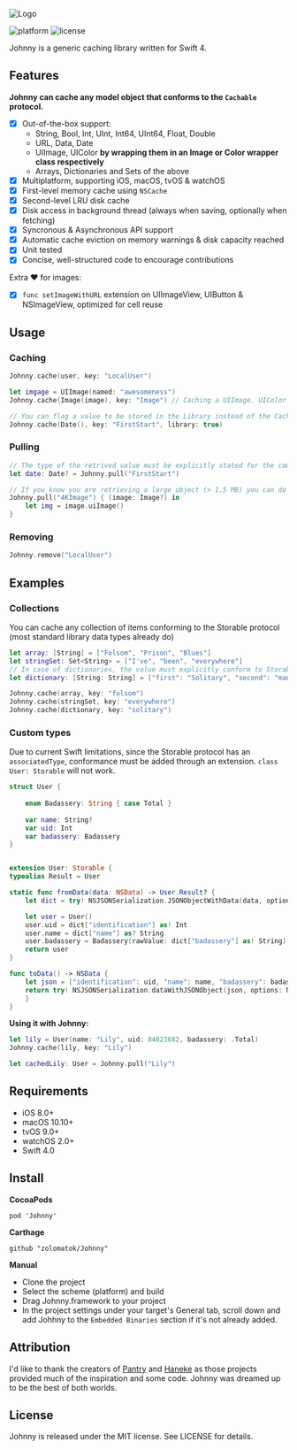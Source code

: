 ![Logo](/Johnny/johnny-logo.png?raw=true)

![platform](https://cdn.rawgit.com/zolomatok/Johnny/master/platform.svg)
![license](https://cdn.rawgit.com/zolomatok/Johnny/master/license.svg)

Johnny is a generic caching library written for Swift 4.

## Features
**Johnny can cache any model object that conforms to the `Cachable` protocol.**

- [x] Out-of-the-box support:
  - String, Bool, Int, UInt, Int64, UInt64, Float, Double
  - URL, Data, Date
  - UIImage, UIColor **by wrapping them in an Image or Color wrapper class respectively**
  - Arrays, Dictionaries and Sets of the above
- [x] Multiplatform, supporting iOS, macOS, tvOS & watchOS
- [x] First-level memory cache using `NSCache`
- [x] Second-level LRU disk cache
- [x] Disk access in background thread (always when saving, optionally when fetching)
- [x] Syncronous & Asynchronous API support
- [x] Automatic cache eviction on memory warnings & disk capacity reached
- [x] Unit tested
- [x] Concise, well-structured code to encourage contributions

Extra ❤️ for images:
- [x] `func setImageWithURL` extension on UIImageView, UIButton & NSImageView, optimized for cell reuse

## Usage

### Caching ###
```swift
Johnny.cache(user, key: "LocalUser")

let imgage = UIImage(named: "awesomeness")
Johnny.cache(Image(image), key: "Image") // Caching a UIImage. UIColor objects must be wrapped in the Color wrapper class the same way.

// You can flag a value to be stored in the Library instead of the Caches folder if you don't want it to be automatically purged:
Johnny.cache(Date(), key: "FirstStart", library: true)
```

### Pulling ###

```swift
// The type of the retrived value must be explicitly stated for the compiler.
let date: Date? = Johnny.pull("FirstStart")

// If you know you are retrieving a large object (> 1.5 MB) you can do it asynchronously
Johnny.pull("4KImage") { (image: Image?) in
    let img = image.uiImage()
}
```

### Removing ###
```swift
Johnny.remove("LocalUser")
```


## Examples

### Collections ###

You can cache any collection of items conforming to the Storable protocol (most standard library data types already do)

```swift
let array: [String] = ["Folsom", "Prison", "Blues"]
let stringSet: Set<String> = ["I've", "been", "everywhere"]
// In case of dictionaries, the value must explicitly conform to Storable (so [String: AnyObject] does not work, while [String: Double] does)
let dictionary: [String: String] = ["first": "Solitary", "second": "man"]

Johnny.cache(array, key: "folsom")
Johnny.cache(stringSet, key: "everywhere")
Johnny.cache(dictionary, key: "solitary")
```

### Custom types ###

Due to current Swift limitations, since the Storable protocol has an `associatedType`, conformance must be added through an extension.
`class User: Storable` will not work.


```swift
struct User {
    
    enum Badassery: String { case Total }
    
    var name: String?
    var uid: Int
    var badassery: Badassery
}


extension User: Storable {
typealias Result = User

static func fromData(data: NSData) -> User.Result? {
    let dict = try! NSJSONSerialization.JSONObjectWithData(data, options: NSJSONReadingOptions()) as! [NSObject: AnyObject]

    let user = User()
    user.uid = dict["identification"] as! Int
    user.name = dict["name"] as? String
    user.badassery = Badassery(rawValue: dict["badassery"] as! String)!
    return user
}

func toData() -> NSData {
    let json = ["identification": uid, "name": name, "badassery": badassery.rawValue]
    return try! NSJSONSerialization.dataWithJSONObject(json, options: NSJSONWritingOptions())
    }
}
```

**Using it with Johnny:**


```swift
let lily = User(name: "Lily", uid: 84823682, badassery: .Total)
Johnny.cache(lily, key: "Lily")

let cachedLily: User = Johnny.pull("Lily")
```

## Requirements
- iOS 8.0+
- macOS 10.10+
- tvOS 9.0+
- watchOS 2.0+
- Swift 4.0

## Install

**CocoaPods**

```
pod 'Johnny'
```

**Carthage**

```
github "zolomatok/Johnny"
```

**Manual**
- Clone the project
- Select the scheme (platform) and build
- Drag Johnny.framework to your project
- In the project settings under your target's General tab, scroll down and add Johhny to the ```Embedded Binaries``` section if it's not already added.


## Attribution
I'd like to thank the creators of [Pantry](https://github.com/nickoneill/Pantry) and [Haneke](https://github.com/Haneke/HanekeSwift) as those projects provided much of the inspiration and some code. Johnny was dreamed up to be the best of both worlds.

## License
Johnny is released under the MIT license. See LICENSE for details.
